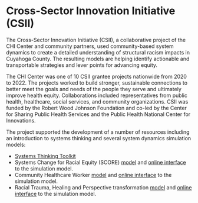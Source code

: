 # Cross-Sector Innovation Initiative (CSII)

The Cross-Sector Innovation Initiative (CSII), a collaborative project of the CHI Center and community partners, used community-based system dynamics to create a detailed understanding of structural racism impacts in Cuyahoga County. The resulting models are helping  identify actionable and transportable strategies and lever points for advancing equity.

The CHI Center was one of 10 CSII grantee projects nationwide from 2020 to 2022. The projects worked to build stronger, sustainable connections to better meet the goals and needs of the people they serve and ultimately improve health equity. Collaborations included representatives from public health, healthcare, social services, and community organizations. CSII was funded by the Robert Wood Johnson Foundation and co-led by the Center for Sharing Public Health Services and the Public Health National Center for Innovations.

The project supported the development of a number of resources including an introduction to systems thinking and several system dynamics simulation models: 

* [Systems Thinking Toolkit](https://github.com/CBSDLab/CSII/blob/main/CSII%20Systems%20Thinking%20Toolkit%20v6.pdf)
* Systems Change for Racial Equity (SCORE) [model](https://github.com/CBSDLab/CSII/tree/peterhovmand-content-additions-01/Models/SCORE) and [online interface](https://exchange.iseesystems.com/public/psh/score/index.html#page1) to the simulation model.
* Community Healthcare Worker [model](https://github.com/CBSDLab/CSII/tree/peterhovmand-content-additions-01/Models/Health%20and%20Healthcare) and [online interface](https://exchange.iseesystems.com/public/psh/community-health-worker/index.html#page1) to the simulation model. 
* Racial Trauma, Healing and Perspective transformation [model](https://github.com/CBSDLab/CSII/tree/peterhovmand-content-additions-01/Models/Racial%20Trauma%2C%20Healing%2C%20and%20Perspective%20Transformation) and [online interface](https://exchange.iseesystems.com/public/psh/perspective-transformation/index.html#page1) to the simulation model.
